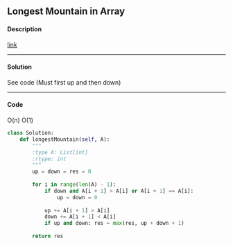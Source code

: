 ## Longest Mountain in Array

#### Description

[link](https://leetcode.com/problems/longest-mountain-in-array/)

---

#### Solution

See code (Must first up and then down)

---

#### Code

O(n)
O(1)

```python
class Solution:
    def longestMountain(self, A):
        """
        :type A: List[int]
        :rtype: int
        """
        up = down = res = 0
        
        for i in range(len(A) - 1):
            if down and A[i + 1] > A[i] or A[i + 1] == A[i]:
                up = down = 0
            
            up += A[i + 1] > A[i]
            down += A[i + 1] < A[i]
            if up and down: res = max(res, up + down + 1)
        
        return res
```